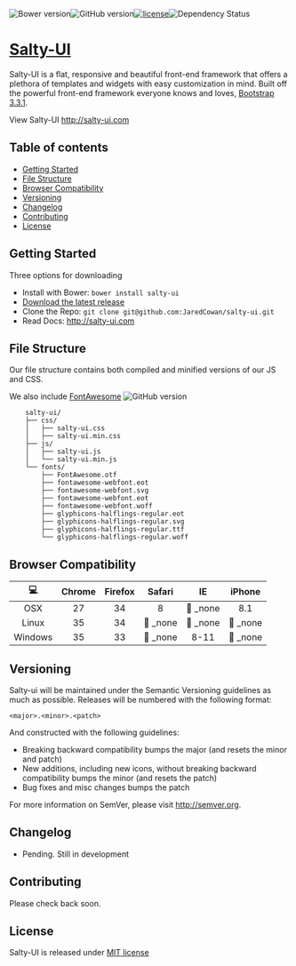 ![Bower version](https://badge.fury.io/bo/salty-ui.svg)![GitHub version](https://badge.fury.io/gh/jaredcowan%2Fsalty-ui.svg)[![license](http://img.shields.io/badge/license-MIT-brightgreen.svg)](License)![Dependency Status](https://david-dm.org/cdnjs/cdnjs.svg?theme=shields.io)

# [Salty-UI](http://salty-ui.com)

Salty-UI is a flat, responsive and beautiful front-end framework that offers a plethora of templates and widgets with easy customization in mind. Built off the powerful front-end framework everyone knows and loves, [Bootstrap 3.3.1](https://github.com/twbs/bootstrap).

View Salty-UI http://salty-ui.com

## Table of contents

- [Getting Started](#getting-started)
- [File Structure](#file-structure)
- [Browser Compatibility](#browser-compatibility)
- [Versioning](#versioning)
- [Changelog](#changelog)
- [Contributing](#contributing)
- [License](#license)

## Getting Started
Three options for downloading

 - Install with Bower: `bower install salty-ui`
 - [Download the latest release](https://github.com/jaredcowan/salty-ui/archive/v0.1.0.zip)
 - Clone the Repo: `git clone git@github.com:JaredCowan/salty-ui.git`
 - Read Docs: http://salty-ui.com

## File Structure

Our file structure contains both compiled and minified versions of our JS and CSS. 

We also include [FontAwesome](https://github.com/FortAwesome/Font-Awesome) ![GitHub version](https://badge.fury.io/gh/FortAwesome%2Ffont-awesome.svg)

```
    salty-ui/
    ├── css/
    │   ├── salty-ui.css
    │   ├── salty-ui.min.css
    ├── js/
    │   ├── salty-ui.js
    │   └── salty-ui.min.js
    └── fonts/
        ├── FontAwesome.otf
        ├── fontawesome-webfont.eot
        ├── fontawesome-webfont.svg
        ├── fontawesome-webfont.eot
        ├── fontawesome-webfont.woff
        ├── glyphicons-halflings-regular.eot
        ├── glyphicons-halflings-regular.svg
        ├── glyphicons-halflings-regular.ttf
        └── glyphicons-halflings-regular.woff
```

## Browser Compatibility

| :computer: | Chrome  | Firefox | Safari                | IE                  | iPhone             |
| :--------: | :-----: | :-----: | :-------------------: | :-----------------: | :----------------: |
| OSX        | 27      | 34      | 8                     | :red_circle: _none  | 8.1                |
| Linux      | 35      | 34      | :red_circle: _none    | :red_circle: _none  | :red_circle: _none |
| Windows    | 35      | 33      | :red_circle: _none    | 8-11                | :red_circle: _none |

## Versioning

Salty-ui will be maintained under the Semantic Versioning guidelines as much as possible. Releases will be numbered
with the following format:

`<major>.<minor>.<patch>`

And constructed with the following guidelines:

* Breaking backward compatibility bumps the major (and resets the minor and patch)
* New additions, including new icons, without breaking backward compatibility bumps the minor (and resets the patch)
* Bug fixes and misc changes bumps the patch

For more information on SemVer, please visit http://semver.org.

## Changelog
 - Pending. Still in development

## Contributing

Please check back soon.

## License

Salty-UI is released under [MIT license](License)

